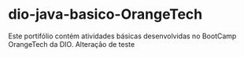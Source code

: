 # dio-java-basico-OrangeTech
Este portifólio contém atividades básicas desenvolvidas no BootCamp OrangeTech da DIO.
Alteração de teste